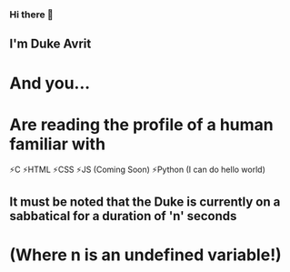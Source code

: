 ### Hi there 👋

## I'm Duke Avrit

# And you...
# Are reading the profile of a human familiar with
⚡C
⚡HTML
⚡CSS
⚡JS (Coming Soon)
⚡Python (I can do hello world)

## It must be noted that the Duke is currently on a sabbatical for a duration of 'n' seconds
# (Where n is an undefined variable!)
<!--
**DukeAvrit/DukeAvrit** is a ✨ _special_ ✨ repository because its `README.md` (this file) appears on your GitHub profile.

Here are some ideas to get you started:

- 🔭 I’m currently working on ...
- 🌱 I’m currently learning ...
- 👯 I’m looking to collaborate on ...
- 🤔 I’m looking for help with ...
- 💬 Ask me about ...
- 📫 How to reach me: ...
- 😄 Pronouns: ...
- ⚡ Fun fact: ...
-->
